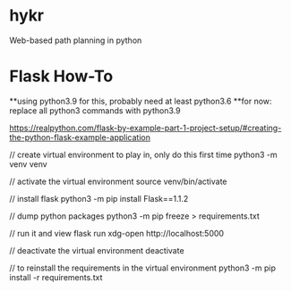 # hykr

Web-based path planning in python

# Flask How-To

**using python3.9 for this, probably need at least python3.6
**for now: replace all python3 commands with python3.9

https://realpython.com/flask-by-example-part-1-project-setup/#creating-the-python-flask-example-application

// create virtual environment to play in, only do this first time
python3 -m venv venv

// activate the virtual environment
source venv/bin/activate

// install flask
python3 -m pip install Flask==1.1.2

// dump python packages
python3 -m pip freeze > requirements.txt

// run it and view
flask run
xdg-open http://localhost:5000

// deactivate the virtual environment
deactivate

// to reinstall the requirements in the virtual environment
python3 -m pip install -r requirements.txt
